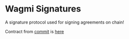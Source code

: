 # Wagmi Signatures

A signature protocol used for signing agreements on chain!

Contract from [commit](https://github.com/dawksh/wagmi-signatures/commit/41549e6e13bb29d8342723f90a25adcda6e8f29d) is [here](https://mumbai.polygonscan.com/address/0xFF2189f261e6066d20992c929100A452aa3C965a)
